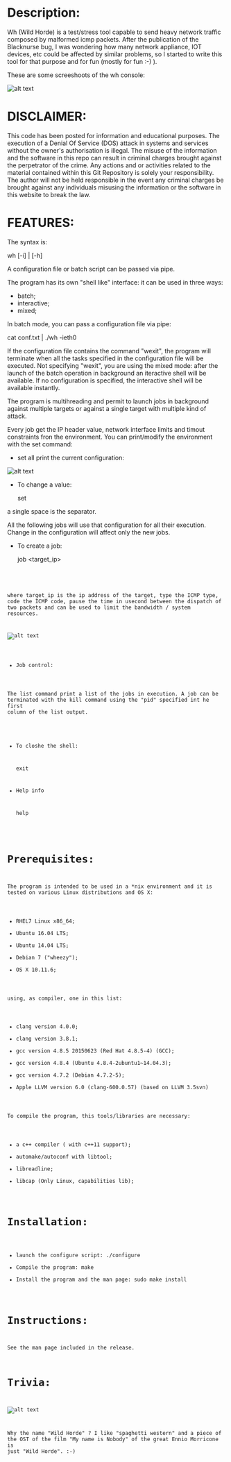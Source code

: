 Description:
============

Wh (Wild Horde) is a test/stress tool capable to send heavy network traffic composed by malformed icmp packets.
After the publication of the Blacknurse bug, I was wondering how many network appliance, IOT devices, etc could be affected by similar problems, so I started to write this tool for that purpose and for fun (mostly for fun :-) ).

These are some screeshoots of the wh console: 

![alt text](screenshoots/wh_help.png "Wh help info")

DISCLAIMER:
===========

This code has been posted for information and educational purposes. The execution of a Denial Of Service (DOS) attack in systems and services without the owner's authorisation is illegal. The misuse of the information and the software in this repo can result in criminal charges brought against the perpetrator of the crime. Any actions and or activities related to the material contained within this Git Repository is solely your responsibility. The author will not be held responsible in the event any criminal charges be brought against any individuals misusing the information or the software in this website to break the law.

FEATURES:
=========

The syntax is:

  wh [-i<iface>] | [-h]

A configuration file or batch script can be passed via pipe.

The program has its own "shell like" interface: it can be used in three ways:

- batch;
- interactive;
- mixed;

In batch mode, you can pass a configuration file via pipe:

  cat conf.txt | ./wh -ieth0

If the configuration file contains the command "wexit", the program will terminate when all the tasks specified in the configuration file will be executed.
Not specifying "wexit", you are using the mixed mode: after the launch of the batch operation in background an iteractive shell will be available.
If no configuration is specified, the interactive shell will be available instantly.

The program is multihreading and permit to launch jobs in background against multiple targets or against a single target with multiple kind of attack.

Every job get the IP header value, network interface limits and timout constraints fron the  environment. 
You can print/modify the environment with the set command:

- set all print the current configuration:

![alt text](screenshoots/wh_env.png "Wh settable env variables")

- To change a value:

  set <var> <value>

a single space is the separator.

All the following jobs will use that configuration for all their execution. Change in the configuration will affect only the new jobs.

- To create a job:

  job <target_ip> <type> <code> <pause>

where target_ip is the ip address of the target, type the ICMP type, code the ICMP code, pause the time in usecond between the dispatch of two packets and can be used to limit the bandwidth / system resources.

![alt text](screenshoots/wh_job.png "Wh job execution")

- Job control:

The list command print a list of the jobs in execution. A job can be terminated with the kill command using the "pid" specified int he first column of the list output.

- To closhe the shell:

  exit

- Help info

  help 

Prerequisites:
==============

The program is intended to be used in a *nix environment and it is tested on various Linux distributions and OS X:

- RHEL7 Linux  x86_64;
- Ubuntu 16.04 LTS;
- Ubuntu 14.04 LTS;
- Debian 7 ("wheezy");
- OS X 10.11.6;

using, as compiler, one in this list:

- clang version 4.0.0;
- clang version 3.8.1;
- gcc version 4.8.5 20150623 (Red Hat 4.8.5-4) (GCC);
- gcc version 4.8.4 (Ubuntu 4.8.4-2ubuntu1~14.04.3);
- gcc version 4.7.2 (Debian 4.7.2-5);
- Apple LLVM version 6.0 (clang-600.0.57) (based on LLVM 3.5svn)

To compile the program, this tools/libraries are necessary:

- a c++ compiler ( with c++11 support);
- automake/autoconf with libtool;
- libreadline;
- libcap (Only Linux, capabilities lib);

Installation:
=============

- launch the configure script:
  ./configure
- Compile the program:
  make
- Install the program and the man page:
  sudo make install

Instructions:
=============

See the man page included in the release.

Trivia:
=======

![alt text](screenshoots/nobody.png "trivia")

Why the name "Wild Horde" ? I like "spaghetti western" and a piece of the OST of the film "My name is Nobody" of the great Ennio Morricone is just "Wild Horde". :-)
